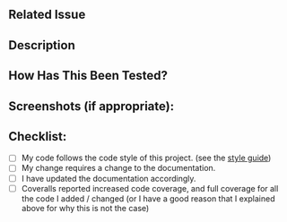 <!--- Provide a general summary of your changes in the Title above -->
<!--- Please follow this template to ensure you've satisfied all the requirements for having code merged, and to make the reviewer's life a bit easier -->

## Related Issue

<!--- Please link to the issue here: -->

## Description

<!--- Describe your changes in a bit more detail -->

## How Has This Been Tested?

<!--- Please describe in detail how you tested your changes. -->

## Screenshots (if appropriate):

<!--- Please provide before and after screenshots for any frontend changes -->

## Checklist:

<!--- Go over all the following points, and put an `x` in all the boxes that apply. -->
<!--- If you're unsure about any of these, don't hesitate to ask. -->

- [ ] My code follows the code style of this project. (see the [style guide](https://github.com/thegazelle-ad/gazelle-server/tree/master/docs/the-gazelle-style-guide.md))
- [ ] My change requires a change to the documentation.
- [ ] I have updated the documentation accordingly.
- [ ] Coveralls reported increased code coverage, and full coverage for all the code I added / changed (or I have a good reason that I explained above for why this is not the case)
